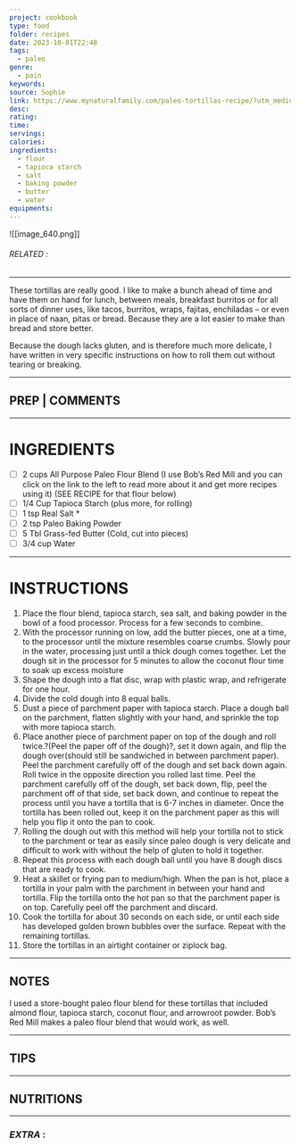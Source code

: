 ```yaml
---
project: cookbook
type: food
folder: recipes
date: 2023-10-01T22:48
tags:
  - paleo
genre:
  - pain
keywords: 
source: Sophie
link: https://www.mynaturalfamily.com/paleo-tortillas-recipe/?utm_medium=social&utm_source=pinterest&utm_campaign=tailwind_smartloop&utm_content=smartloop&utm_term=58022694#tasty-recipes-69113
desc: 
rating: 
time: 
servings: 
calories: 
ingredients:
  - flour
  - tapioca starch
  - salt
  - baking powder
  - butter
  - water
equipments:
---
```


![[image_640.png]]
###### *RELATED* : 
---
These tortillas are really good. I like to make a bunch ahead of time and have them on hand for lunch, between meals, breakfast burritos or for all sorts of dinner uses, like tacos, burritos, wraps, fajitas, enchiladas – or even in place of naan, pitas or bread. Because they are a lot easier to make than bread and store better.

  

Because the dough lacks gluten, and is therefore much more delicate, I have written in very specific instructions on how to roll them out without tearing or breaking.

---
## PREP | COMMENTS



---
# INGREDIENTS

- [ ] 2 cups All Purpose Paleo Flour Blend (I use Bob’s Red Mill and you can click on the link to the left to read more about it and get more recipes using it) (SEE RECIPE for that flour below)
- [ ] 1/4 Cup Tapioca Starch (plus more, for rolling)
- [ ] 1 tsp Real Salt *
- [ ] 2 tsp Paleo Baking Powder
- [ ] 5 Tbl Grass-fed Butter (Cold, cut into pieces)
- [ ] 3/4 cup Water

---
# INSTRUCTIONS

1. Place the flour blend, tapioca starch, sea salt, and baking powder in the bowl of a food processor. Process for a few seconds to combine.
2. With the processor running on low, add the butter pieces, one at a time, to the processor until the mixture resembles coarse crumbs. Slowly pour in the water, processing just until a thick dough comes together. Let the dough sit in the processor for 5 minutes to allow the coconut flour time to soak up excess moisture
3. Shape the dough into a flat disc, wrap with plastic wrap, and refrigerate for one hour.
4. Divide the cold dough into 8 equal balls.
5. Dust a piece of parchment paper with tapioca starch. Place a dough ball on the parchment, flatten slightly with your hand, and sprinkle the top with more tapioca starch.
6. Place another piece of parchment paper on top of the dough and roll twice.?(Peel the paper off of the dough)?, set it down again, and flip the dough over(should still be sandwiched in between parchment paper). Peel the parchment carefully off of the dough and set back down again. Roll twice in the opposite direction you rolled last time. Peel the parchment carefully off of the dough, set back down, flip, peel the parchment off of that side, set back down, and continue to repeat the process until you have a tortilla that is 6-7 inches in diameter. Once the tortilla has been rolled out, keep it on the parchment paper as this will help you flip it onto the pan to cook.
7. Rolling the dough out with this method will help your tortilla not to stick to the parchment or tear as easily since paleo dough is very delicate and difficult to work with without the help of gluten to hold it together.
8. Repeat this process with each dough ball until you have 8 dough discs that are ready to cook.
9. ​Hea​t a skillet or frying pan to medium/high. When the pan is hot, place a tortilla in your palm with the parchment in between your hand and tortilla. Flip the tortilla onto the hot pan so that the parchment paper is on top. Carefully peel off the parchment and discard.
10. Cook the tortilla for about 30 seconds on each side, or until each side has developed golden brown bubbles over the surface. Repeat with the remaining tortillas.
11. Store the tortillas in an airtight container or ziplock bag.

---
## NOTES

I used a store-bought paleo flour blend for these tortillas that included almond flour, tapioca starch, coconut flour, and arrowroot powder. Bob’s Red Mill makes a paleo flour blend that would work, as well.

---
## TIPS



---
## NUTRITIONS



---
### *EXTRA* :



